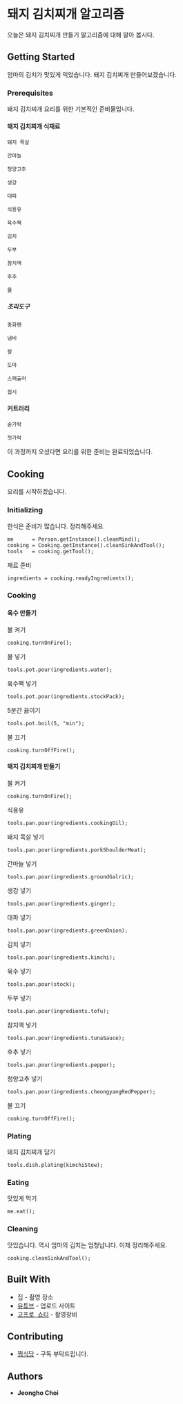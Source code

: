 # 돼지 김치찌개 알고리즘

오늘은 돼지 김치찌개 만들기 알고리즘에 대해 알아 봅시다.

## Getting Started

엄마의 김치가 맛있게 익었습니다. 돼지 김치찌개 만들어보겠습니다.
 
### Prerequisites

돼지 김치찌개 요리를 위한 기본적인 준비물입니다.

#### 돼지 김치찌개 식재료

```
돼지 목살
```
```
간마늘
```
```
청양고추
```
```
생강
```
```
대파
```
```
식용유
```
```
육수팩
```
```
김치
```
```
두부
```
```
참치액
```
```
후추
```
```
물
```

##### 조리도구

```
중화팬
```
```
냄비
```
```
칼
```
```
도마
```
```
스패츌러
```
```
접시
```
#### 커트러리

```
숟가락
```
```
젓가락
```

이 과정까지 오셨다면 요리를 위한 준비는 완료되었습니다.

## Cooking

요리를 시작하겠습니다.

### Initializing

한식은 준비가 많습니다. 정리해주세요.
```
me      = Person.getInstance().cleanMind();
cooking = Cooking.getInstance().cleanSinkAndTool();
tools   = cooking.getTool();
```

재료 준비
```
ingredients = cooking.readyIngredients();
```

### Cooking

#### 육수 만들기

불 켜기
```
cooking.turnOnFire();
```

물 넣기
```
tools.pot.pour(ingredients.water);
```

육수팩 넣기
```
tools.pot.pour(ingredients.stockPack);
```

5분간 끓이기
```
tools.pot.boil(5, "min");
```

불 끄기
```
cooking.turnOffFire();
```

#### 돼지 김치찌개 만들기

불 켜기
```
cooking.turnOnFire();
```

식용유
```
tools.pan.pour(ingredients.cookingOil);
```

돼지 목살 넣기
```
tools.pan.pour(ingredients.porkShoulderMeat);
```

간마늘 넣기
```
tools.pan.pour(ingredients.groundGalric);
```

생강 넣기
```
tools.pan.pour(ingredients.ginger);
```

대파 넣기
```
tools.pan.pour(ingredients.greenOnion);
```

김치 넣기
```
tools.pan.pour(ingredients.kimchi);
```

육수 넣기
```
tools.pan.pour(stock);
```

두부 넣기
```
tools.pan.pour(ingredients.tofu);
```

참치액 넣기
```
tools.pan.pour(ingredients.tunaSauce);
```

후추 넣기
```
tools.pan.pour(ingredients.pepper);
```

청양고추 넣기
```
tools.pan.pour(ingredients.cheongyangRedPepper);
```

불 끄기
```
cooking.turnOffFire();
```

### Plating

돼지 김치찌개 담기
```
tools.dish.plating(kimchiStew);
```

### Eating

맛있게 먹기
```
me.eat();
```

### Cleaning

맛있습니다. 역시 엄마의 김치는 엄청납니다. 이제 정리해주세요.

```
cooking.cleanSinkAndTool();
```

## Built With

* 집 - 촬영 장소
* [유튜브](https://www.youtube.com/@wjdgh) - 업로드 사이트
* [고프로, 쇼티](https://gopro.com/ko/kr/) - 촬영장비

## Contributing

* [쩜식당](https://www.youtube.com/@wjdgh) - 구독 부탁드립니다.

## Authors

* **Jeongho Choi**
